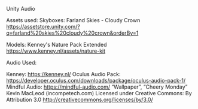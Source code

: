 Unity Audio

Assets used:
Skyboxes: Farland Skies - Cloudy Crown https://assetstore.unity.com/?q=farland%20skies%20cloudy%20crown&orderBy=1

Models: Kenney's Nature Pack Extended https://www.kenney.nl/assets/nature-kit

Audio Used:

Kenney: https://kenney.nl/
Oculus Audio Pack: https://developer.oculus.com/downloads/package/oculus-audio-pack-1/
Mindful Audio: https://mindful-audio.com/
“Wallpaper”, “Cheery Monday” Kevin MacLeod (incompetech.com)
Licensed under Creative Commons: By Attribution 3.0
http://creativecommons.org/licenses/by/3.0/
